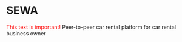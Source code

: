 

# SEWA
<span style="color: red;">This text is important!</span>
Peer-to-peer car rental platform for car rental business owner

